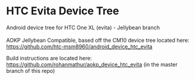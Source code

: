 HTC Evita Device Tree
========================
Android device tree for HTC One XL (evita) - Jellybean branch<br><br>
AOKP Jellybean Compatible, based off the CM10 device tree located here: https://github.com/htc-msm8960/android_device_htc_evita

Build instructions are located here: https://github.com/rohanmathur/aokp_device_htc_evita (in the master branch of this repo)
